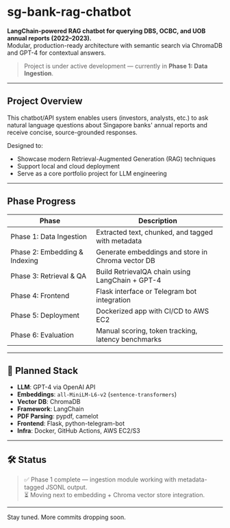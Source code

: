 # sg-bank-rag-chatbot

**LangChain-powered RAG chatbot for querying DBS, OCBC, and UOB annual reports (2022–2023).**  
Modular, production-ready architecture with semantic search via ChromaDB and GPT-4 for contextual answers.

> Project is under active development — currently in **Phase 1: Data Ingestion**.

---

## Project Overview

This chatbot/API system enables users (investors, analysts, etc.) to ask natural language questions about Singapore banks' annual reports and receive concise, source-grounded responses.

Designed to:
- Showcase modern Retrieval-Augmented Generation (RAG) techniques
- Support local and cloud deployment
- Serve as a core portfolio project for LLM engineering

---

## Phase Progress

| Phase                         | Description |
|-------------------------------|-------------|
| Phase 1: Data Ingestion       | Extracted text, chunked, and tagged with metadata |
| Phase 2: Embedding & Indexing | Generate embeddings and store in Chroma vector DB |
| Phase 3: Retrieval & QA       | Build RetrievalQA chain using LangChain + GPT-4 |
| Phase 4: Frontend             | Flask interface or Telegram bot integration |
| Phase 5: Deployment           | Dockerized app with CI/CD to AWS EC2 |
| Phase 6: Evaluation           | Manual scoring, token tracking, latency benchmarks |

---

## 🧠 Planned Stack

- **LLM**: GPT-4 via OpenAI API
- **Embeddings**: `all-MiniLM-L6-v2` (`sentence-transformers`)
- **Vector DB**: ChromaDB
- **Framework**: LangChain
- **PDF Parsing**: pypdf, camelot
- **Frontend**: Flask, python-telegram-bot
- **Infra**: Docker, GitHub Actions, AWS EC2/S3

---

## 🛠️ Status

> ✅ Phase 1 complete — ingestion module working with metadata-tagged JSONL output.  
> ⏳ Moving next to embedding + Chroma vector store integration.

---

Stay tuned. More commits dropping soon.
